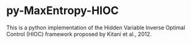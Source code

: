 # py-MaxEntropy-HIOC
This is a python implementation of the Hidden Variable Inverse Optimal Control (HIOC) framework proposed by Kitani et al., 2012.
